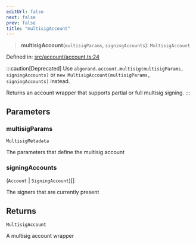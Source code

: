 ```yaml
---
editUrl: false
next: false
prev: false
title: "multisigAccount"
---
```


> **multisigAccount**(`multisigParams`, `signingAccounts`): `MultisigAccount`

Defined in: [src/account/account.ts:24](https://github.com/algorandfoundation/algokit-utils-ts/blob/45957336d0cbf88c980c0a3343335a5e5e142c93/src/account/account.ts#L24)

:::caution[Deprecated]
Use `algorand.account.multisig(multisigParams, signingAccounts)` or `new MultisigAccount(multisigParams, signingAccounts)` instead.

Returns an account wrapper that supports partial or full multisig signing.
:::

## Parameters

### multisigParams

`MultisigMetadata`

The parameters that define the multisig account

### signingAccounts

(`Account` \| `SigningAccount`)[]

The signers that are currently present

## Returns

`MultisigAccount`

A multisig account wrapper
